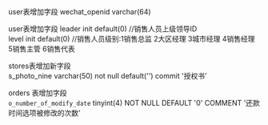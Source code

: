 user表增加字段
wechat_openid varchar(64)

user表增加字段
leader init default(0) //销售人员上级领导ID    
level init default(0) //销售人员级别:1销售总监 2大区经理 3城市经理 4销售经理 5销售主管 6销售代表     

stores表增加新字段    
s_photo_nine varchar(50) not null default('') commit '授权书'    

orders 表增加字段    
`o_number_of_modify_date` tinyint(4) NOT NULL DEFAULT '0' COMMENT '还款时间选项被修改的次数'